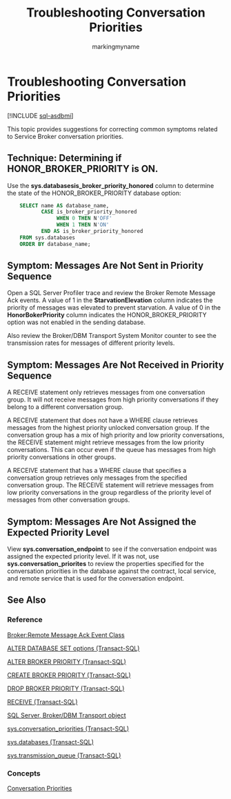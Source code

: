 ﻿---
title: Troubleshooting Conversation Priorities
description: "This topic provides suggestions for correcting common symptoms related to Service Broker conversation priorities."
ms.prod: sql
ms.technology: configuration
ms.topic: conceptual
author: markingmyname
ms.author: maghan
ms.reviewer: mikeray
ms.date: "03/30/2022"
---

# Troubleshooting Conversation Priorities

[!INCLUDE [sql-asdbmi](../../includes/applies-to-version/sql-asdbmi.md)]

This topic provides suggestions for correcting common symptoms related to Service Broker conversation priorities.

## Technique: Determining if HONOR_BROKER_PRIORITY is ON.



Use the **sys.databasesis_broker_priority_honored** column to determine the state of the HONOR_BROKER_PRIORITY database option:

```sql
    SELECT name AS database_name,
           CASE is_broker_priority_honored
                WHEN 0 THEN N'OFF'
                WHEN 1 THEN N'ON'
           END AS is_broker_priority_honored
    FROM sys.databases
    ORDER BY database_name;
```

## Symptom: Messages Are Not Sent in Priority Sequence



Open a SQL Server Profiler trace and review the Broker Remote Message Ack events. A value of 1 in the **StarvationElevation** column indicates the priority of messages was elevated to prevent starvation. A value of 0 in the **HonorBokerPriority** column indicates the HONOR_BROKER_PRIORITY option was not enabled in the sending database.

Also review the Broker/DBM Transport System Monitor counter to see the transmission rates for messages of different priority levels.

## Symptom: Messages Are Not Received in Priority Sequence



A RECEIVE statement only retrieves messages from one conversation group. It will not receive messages from high priority conversations if they belong to a different conversation group.

A RECEIVE statement that does not have a WHERE clause retrieves messages from the highest priority unlocked conversation group. If the conversation group has a mix of high priority and low priority conversations, the RECEIVE statement might retrieve messages from the low priority conversations. This can occur even if the queue has messages from high priority conversations in other groups.

A RECEIVE statement that has a WHERE clause that specifies a conversation group retrieves only messages from the specified conversation group. The RECEIVE statement will retrieve messages from low priority conversations in the group regardless of the priority level of messages from other conversation groups.

## Symptom: Messages Are Not Assigned the Expected Priority Level



View **sys.conversation_endpoint** to see if the conversation endpoint was assigned the expected priority level. If it was not, use **sys.conversation_priorites** to review the properties specified for the conversation priorities in the database against the contract, local service, and remote service that is used for the conversation endpoint.

## See Also

### Reference

[Broker:Remote Message Ack Event Class](../../relational-databases/event-classes/broker-remote-message-ack-event-class.md)

[ALTER DATABASE SET options (Transact-SQL)](../../t-sql/statements/alter-database-transact-sql-set-options.md)

[ALTER BROKER PRIORITY (Transact-SQL)](../../t-sql/statements/alter-broker-priority-transact-sql.md)

[CREATE BROKER PRIORITY (Transact-SQL)](../../t-sql/statements/create-broker-priority-transact-sql.md)

[DROP BROKER PRIORITY (Transact-SQL)](../../t-sql/statements/drop-broker-priority-transact-sql.md)

[RECEIVE (Transact-SQL)](../../t-sql/statements/receive-transact-sql.md)

[SQL Server, Broker/DBM Transport object](../../relational-databases/performance-monitor/sql-server-broker-dbm-transport-object.md)

[sys.conversation_priorities (Transact-SQL)](../../relational-databases/system-catalog-views/sys-conversation-priorities-transact-sql.md)

[sys.databases (Transact-SQL)](../../relational-databases/system-catalog-views/sys-databases-transact-sql.md)

[sys.transmission_queue (Transact-SQL)](../../relational-databases/system-catalog-views/sys-transmission-queue-transact-sql.md)

### Concepts

[Conversation Priorities](conversation-priorities.md)

